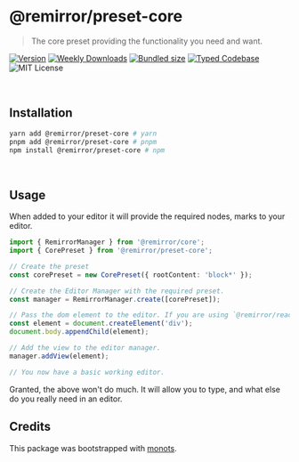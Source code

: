 # @remirror/preset-core

> The core preset providing the functionality you need and want.

[![Version][version]][npm] [![Weekly Downloads][downloads-badge]][npm]
[![Bundled size][size-badge]][size] [![Typed Codebase][typescript]](./src/index.ts)
![MIT License][license]

[version]: https://flat.badgen.net/npm/v/@remirror/preset-core
[npm]: https://npmjs.com/package/@remirror/preset-core
[license]: https://flat.badgen.net/badge/license/MIT/purple
[size]: https://bundlephobia.com/result?p=@remirror/preset-core
[size-badge]: https://flat.badgen.net/bundlephobia/minzip/@remirror/preset-core
[typescript]: https://flat.badgen.net/badge/icon/TypeScript?icon=typescript&label
[downloads-badge]: https://badgen.net/npm/dw/@remirror/preset-core/red?icon=npm

<br />

## Installation

```bash
yarn add @remirror/preset-core # yarn
pnpm add @remirror/preset-core # pnpm
npm install @remirror/preset-core # npm
```

<br />

## Usage

When added to your editor it will provide the required nodes, marks to your editor.

```ts
import { RemirrorManager } from '@remirror/core';
import { CorePreset } from '@remirror/preset-core';

// Create the preset
const corePreset = new CorePreset({ rootContent: 'block*' });

// Create the Editor Manager with the required preset.
const manager = RemirrorManager.create([corePreset]);

// Pass the dom element to the editor. If you are using `@remirror/react` this is done for you.
const element = document.createElement('div');
document.body.appendChild(element);

// Add the view to the editor manager.
manager.addView(element);

// You now have a basic working editor.
```

Granted, the above won't do much. It will allow you to type, and what else do you really need in an
editor.

## Credits

This package was bootstrapped with [monots].

[monots]: https://github.com/monots/monots
